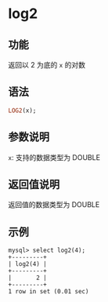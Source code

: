 # log2

## 功能

返回以 2 为底的 `x` 的对数

## 语法

```Haskell
LOG2(x);
```

## 参数说明

`x`: 支持的数据类型为 DOUBLE

## 返回值说明

返回值的数据类型为 DOUBLE

## 示例

```Plain Text
mysql> select log2(4);
+---------+
| log2(4) |
+---------+
|       2 |
+---------+
1 row in set (0.01 sec)
```
